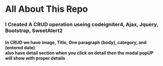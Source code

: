 <h1>All About This Repo</h1>
<h3>I Created A CRUD operation useing codeigniter4, Ajax, Jquery, Bootstrap, SweetAlert2</h3>
<h4> In CRUD we have image, Title, One paragraph (body), category, and (entered date) <br>also have detail section when you click on detail then the modal popUP will show with proper details</h4>
